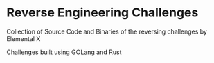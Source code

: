 # Reverse Engineering Challenges
Collection of Source Code and Binaries of the reversing challenges by Elemental X


Challenges built using GOLang and Rust 


